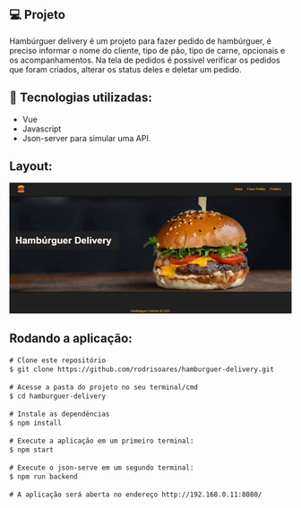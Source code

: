 ## 💻 Projeto

Hambúrguer delivery é um projeto para fazer pedido de hambúrguer, é preciso informar o nome do cliente, tipo de pão, tipo de carne, opcionais e os acompanhamentos. Na tela de pedidos é possivel verificar os pedidos que foram criados, alterar os status deles e deletar um pedido.


## 🚀 Tecnologias utilizadas:
- Vue 
- Javascript
- Json-server para simular uma API.


## Layout:
<img src="https://github.com/rodrisoares/hamburguer-delivery/blob/main/public/hamburguer-delivery.gif" />

## Rodando a aplicação:
```
# Clone este repositório
$ git clone https://github.com/rodrisoares/hamburguer-delivery.git

# Acesse a pasta do projeto no seu terminal/cmd
$ cd hamburguer-delivery

# Instale as dependências
$ npm install 

# Execute a aplicação em um primeiro terminal:
$ npm start 

# Execute o json-serve em um segundo terminal:
$ npm run backend

# A aplicação será aberta no endereço http://192.168.0.11:8080/
```
